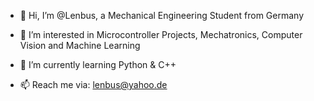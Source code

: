- 👋 Hi, I’m @Lenbus, a Mechanical Engineering Student from Germany
- 👀 I’m interested in Microcontroller Projects, Mechatronics, Computer Vision and Machine Learning
- 🌱 I’m currently learning Python & C++

- 📫 Reach me via: lenbus@yahoo.de

<!---
Lenbus/Lenbus is a ✨ special ✨ repository because its `README.md` (this file) appears on your GitHub profile.
You can click the Preview link to take a look at your changes.
--->

